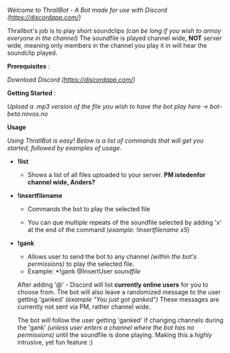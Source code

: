 *Welcome to ThrallBot - A Bot made for use with Discord (https://discordapp.com/)*

Thrallbot's job is to play short soundclips *(can be long if you wish to annoy everyone in the channel)*
The soundfile is played channel wide, **NOT** server wide, meaning only members in the channel you play it in will hear the soundclip played.

**Prerequisites** :

*Download Discord (https://discordapp.com/)*

**Getting Started** : 

 *Upload a .mp3 version of the file you wish to have the bot play here -> bot-beta.novos.no*

**Usage** 

*Using ThrallBot is easy! Below is a list of commands that will get you started, followed by examples of usage.*

+ **!list**
   
   - Shows a list of all files uploaded to your server. **PM istedenfor channel wide, Anders?**
     
+ **!insertfilename**
    
    - Commands the bot to play the selected file
    
    - You can que multiple repeats of the soundfile selected by adding 'x' at the end of the command (*example: !insertfilename x5*)
    
+ **!gank**

    - Allows user to send the bot to any channel *(within the bot's permissions)* to play the selected file. 
    
    - Example: *!gank @InsertUser *soundfile*
    
    After adding '@' - Discord will list **currently online users** for you to choose from. The bot will also leave a randomized message     to the user getting 'ganked' *(example "You just got ganked")* These messages are currently not sent via PM, rather channel wide.
    
    The bot will follow the user getting 'ganked' if changing channels during the 'gank' *(unless user enters a channel where the bot       has no permissions)* until the soundfile is done playing. Making this a *highly* intrusive, yet fun feature :) 
    
    
     
      
    
    
   

   
   
















